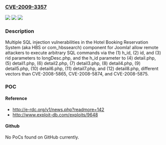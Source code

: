 ### [CVE-2009-3357](https://cve.mitre.org/cgi-bin/cvename.cgi?name=CVE-2009-3357)
![](https://img.shields.io/static/v1?label=Product&message=n%2Fa&color=blue)
![](https://img.shields.io/static/v1?label=Version&message=n%2Fa&color=blue)
![](https://img.shields.io/static/v1?label=Vulnerability&message=n%2Fa&color=brighgreen)

### Description

Multiple SQL injection vulnerabilities in the Hotel Booking Reservation System (aka HBS or com_hbssearch) component for Joomla! allow remote attackers to execute arbitrary SQL commands via the (1) h_id, (2) id, and (3) rid parameters to longDesc.php, and the h_id parameter to (4) detail.php, (5) detail1.php, (6) detail2.php, (7) detail3.php, (8) detail4.php, (9) detail5.php, (10) detail6.php, (11) detail7.php, and (12) detail8.php, different vectors than CVE-2008-5865, CVE-2008-5874, and CVE-2008-5875.

### POC

#### Reference
- http://e-rdc.org/v1/news.php?readmore=142
- http://www.exploit-db.com/exploits/9648

#### Github
No PoCs found on GitHub currently.

